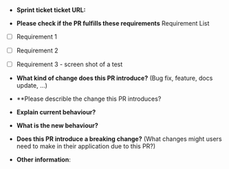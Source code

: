 *  **Sprint ticket ticket URL:**

* **Please check if the PR fulfills these requirements**
Requirement List

- [ ] Requirement 1
- [ ] Requirement 2
- [ ] Requirement 3 - screen shot of a test


* **What kind of change does this PR introduce?** (Bug fix, feature, docs update, ...)
* **Please describle the change this PR introduces?

* **Explain current behaviour?**

* **What is the new behaviour?**

* **Does this PR introduce a breaking change?** (What changes might users need to make in their application due to this PR?)

* **Other information**:
